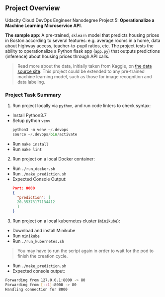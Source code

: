 ## Project Overview

Udacity Cloud DevOps Engineer Nanodegree Project 5: __Operationalize a Machine Learning Microservice API__. 

__The sample app__: A pre-trained, `sklearn` model that predicts housing prices in Boston according to several features: e.g. average rooms in a home, data about highway access, teacher-to-pupil ratios, etc. The project tests the ability to operationalize a Python flask app (`app.py`) that outputs predictions (inference) about housing prices through API calls.

> Read more about the data, initially taken from Kaggle, on [the data source site](https://www.kaggle.com/c/boston-housing). This project could be extended to any pre-trained machine learning model, such as those for image recognition and data labeling.

### Project Task Summary

1. Run project locally via `python`, and run code linters to check syntax:
  * Install Python3.7
  * Setup python `venv`
    ```python
    python3 -m venv ~/.devops
    source ~/.devops/bin/activate
    ```
   * Run `make install`
   * Run `make lint`
2. Run project on a local Docker container:
  * Run `./run_docker.sh`
  * Run `./make_prediction.sh`
  * Expected Console Output:
    ```json
    Port: 8000
    {
      "prediction": [
      20.35373177134412
      ]
    }
    ```
3. Run project on a local kubernetes cluster (`minikube`):
  * Download and install Minikube
  * Run `minikube`
  * Run `./run_kubernetes.sh`
  > You may have to run the script again in order to wait for the pod to finish the creation cycle.
  * Run `./make_prediction.sh`
  * Expected console output:
  ```sh
  Forwarding from 127.0.0.1:8000 -> 80
  Forwarding from [::1]:8000 -> 80
  Handling connection for 8000
  ```
